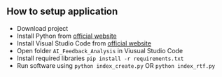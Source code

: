 ## How to setup application

- Download project
- Install Python from [official website](https://www.python.org/downloads/)
- Install Visual Studio Code from [official website](https://code.visualstudio.com/)
- Open folder `AI_Feedback_Analysis` in Viusual Studio Code
- Install required libraries `pip install -r requirements.txt`
- Run software using `python index_create.py` OR `python index_rtf.py`
